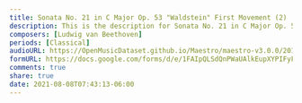 ```yaml
---
title: Sonata No. 21 in C Major Op. 53 "Waldstein" First Movement (2)
description: This is the description for Sonata No. 21 in C Major Op. 53 "Waldstein" First Movement by Ludwig van Beethoven
composers: [Ludwig van Beethoven]
periods: [Classical]
audioURL: https://OpenMusicDataset.github.io/Maestro/maestro-v3.0.0/2011/MIDI-Unprocessed_13_R1_2011_MID--AUDIO_R1-D5_04_Track04_wav.midi
formURL: https://docs.google.com/forms/d/e/1FAIpQLSdQnPWaUAlkEupXYPIFyF0StiI23Hwd8pJsmVDvyGRDN0OrpQ/viewform
comments: true
share: true
date: 2021-08-08T07:43:13-06:00
---
```

